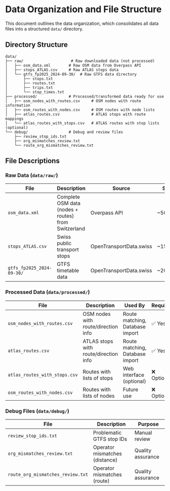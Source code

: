 # Data Organization and File Structure

This document outlines the data organization, which consolidates all data files into a structured `data/` directory.

## Directory Structure

```
data/
├── raw/                     # Raw downloaded data (not processed)
│   ├── osm_data.xml        # Raw OSM data from Overpass API
│   ├── stops_ATLAS.csv     # Raw ATLAS stops data
│   └── gtfs_fp2025_2024-09-30/  # Raw GTFS data directory
│       ├── stops.txt
│       ├── routes.txt
│       ├── trips.txt
│       └── stop_times.txt
├── processed/              # Processed/transformed data ready for use
│   ├── osm_nodes_with_routes.csv     # OSM nodes with route information
│   ├── osm_routes_with_nodes.csv     # OSM routes with node lists
│   ├── atlas_routes.csv              # ATLAS stops with route mappings
│   └── atlas_routes_with_stops.csv   # ATLAS routes with stop lists (optional)
└── debug/                  # Debug and review files
    ├── review_stop_ids.txt
    ├── org_mismatches_review.txt
    └── route_org_mismatches_review.txt
```

## File Descriptions

### Raw Data (`data/raw/`)

| File | Description | Source | Size |
|------|-------------|---------|------|
| `osm_data.xml` | Complete OSM data (nodes + routes) from Switzerland | Overpass API | ~50MB |
| `stops_ATLAS.csv` | Swiss public transport stops | OpenTransportData.swiss | ~15MB |
| `gtfs_fp2025_2024-09-30/` | GTFS timetable data | OpenTransportData.swiss | ~200MB |

### Processed Data (`data/processed/`)

| File | Description | Used By | Required |
|------|-------------|---------|----------|
| `osm_nodes_with_routes.csv` | OSM nodes with route/direction info | Route matching, Database import | ✅ Yes |
| `atlas_routes.csv` | ATLAS stops with route/direction info | Route matching, Database import | ✅ Yes |
| `atlas_routes_with_stops.csv` | Routes with lists of stops | Web interface (optional) | ❌ Optional |
| `osm_routes_with_nodes.csv` | Routes with lists of nodes | Future use | ❌ Optional |

### Debug Files (`data/debug/`)

| File | Description | Purpose |
|------|-------------|---------|
| `review_stop_ids.txt` | Problematic GTFS stop IDs | Manual review |
| `org_mismatches_review.txt` | Operator mismatches (distance) | Quality assurance |
| `route_org_mismatches_review.txt` | Operator mismatches (route) | Quality assurance |